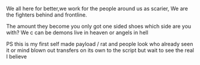 We all here for better,we work for the people around us as scarier, We are the fighters behind and frontline.

The amount they become you only got one sided shoes which side are you with? We c can be demons live in heaven or angels in hell

PS this is my first self made payload / rat and people look who already seen it or mind blown out transfers on its own to the script but wait to see the real I believe  